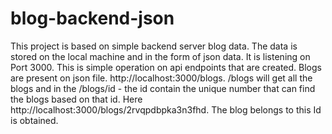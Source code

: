 # blog-backend-json
This project is based on simple backend server blog data. The data is stored on the local machine and in the form of json data. It is listening on Port 3000.
This is simple operation on api endpoints that are created.
Blogs are present on json file. http://localhost:3000/blogs.
/blogs will get all the blogs and in the /blogs/id - the id contain the unique number that can find the blogs based on that id.
Here http://localhost:3000/blogs/2rvqpdbpka3n3fhd. The blog belongs to this Id is obtained.
